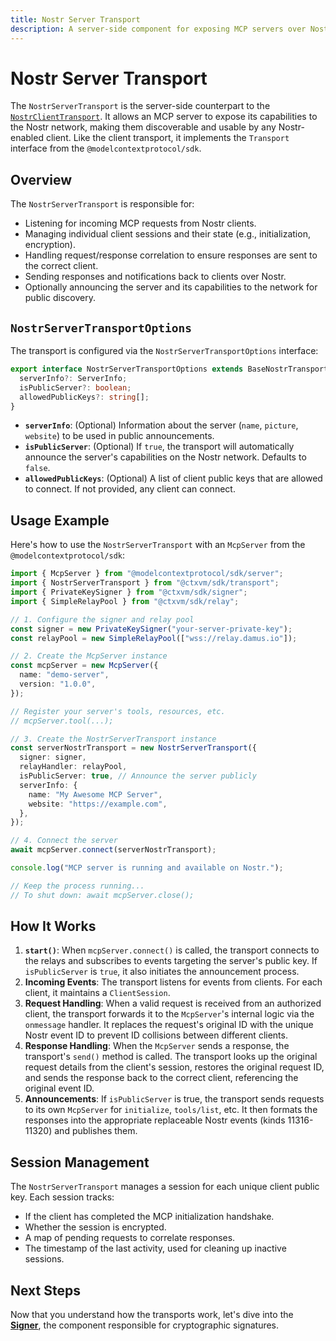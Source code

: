```yaml
---
title: Nostr Server Transport
description: A server-side component for exposing MCP servers over Nostr.
---
```


# Nostr Server Transport

The `NostrServerTransport` is the server-side counterpart to the [`NostrClientTransport`](/contextvm-docs/transports/nostr-client-transport). It allows an MCP server to expose its capabilities to the Nostr network, making them discoverable and usable by any Nostr-enabled client. Like the client transport, it implements the `Transport` interface from the `@modelcontextprotocol/sdk`.

## Overview

The `NostrServerTransport` is responsible for:

- Listening for incoming MCP requests from Nostr clients.
- Managing individual client sessions and their state (e.g., initialization, encryption).
- Handling request/response correlation to ensure responses are sent to the correct client.
- Sending responses and notifications back to clients over Nostr.
- Optionally announcing the server and its capabilities to the network for public discovery.

## `NostrServerTransportOptions`

The transport is configured via the `NostrServerTransportOptions` interface:

```typescript
export interface NostrServerTransportOptions extends BaseNostrTransportOptions {
  serverInfo?: ServerInfo;
  isPublicServer?: boolean;
  allowedPublicKeys?: string[];
}
```

- **`serverInfo`**: (Optional) Information about the server (`name`, `picture`, `website`) to be used in public announcements.
- **`isPublicServer`**: (Optional) If `true`, the transport will automatically announce the server's capabilities on the Nostr network. Defaults to `false`.
- **`allowedPublicKeys`**: (Optional) A list of client public keys that are allowed to connect. If not provided, any client can connect.

## Usage Example

Here's how to use the `NostrServerTransport` with an `McpServer` from the `@modelcontextprotocol/sdk`:

```typescript
import { McpServer } from "@modelcontextprotocol/sdk/server";
import { NostrServerTransport } from "@ctxvm/sdk/transport";
import { PrivateKeySigner } from "@ctxvm/sdk/signer";
import { SimpleRelayPool } from "@ctxvm/sdk/relay";

// 1. Configure the signer and relay pool
const signer = new PrivateKeySigner("your-server-private-key");
const relayPool = new SimpleRelayPool(["wss://relay.damus.io"]);

// 2. Create the McpServer instance
const mcpServer = new McpServer({
  name: "demo-server",
  version: "1.0.0",
});

// Register your server's tools, resources, etc.
// mcpServer.tool(...);

// 3. Create the NostrServerTransport instance
const serverNostrTransport = new NostrServerTransport({
  signer: signer,
  relayHandler: relayPool,
  isPublicServer: true, // Announce the server publicly
  serverInfo: {
    name: "My Awesome MCP Server",
    website: "https://example.com",
  },
});

// 4. Connect the server
await mcpServer.connect(serverNostrTransport);

console.log("MCP server is running and available on Nostr.");

// Keep the process running...
// To shut down: await mcpServer.close();
```

## How It Works

1.  **`start()`**: When `mcpServer.connect()` is called, the transport connects to the relays and subscribes to events targeting the server's public key. If `isPublicServer` is `true`, it also initiates the announcement process.
2.  **Incoming Events**: The transport listens for events from clients. For each client, it maintains a `ClientSession`.
3.  **Request Handling**: When a valid request is received from an authorized client, the transport forwards it to the `McpServer`'s internal logic via the `onmessage` handler. It replaces the request's original ID with the unique Nostr event ID to prevent ID collisions between different clients.
4.  **Response Handling**: When the `McpServer` sends a response, the transport's `send()` method is called. The transport looks up the original request details from the client's session, restores the original request ID, and sends the response back to the correct client, referencing the original event ID.
5.  **Announcements**: If `isPublicServer` is true, the transport sends requests to its own `McpServer` for `initialize`, `tools/list`, etc. It then formats the responses into the appropriate replaceable Nostr events (kinds 11316-11320) and publishes them.

## Session Management

The `NostrServerTransport` manages a session for each unique client public key. Each session tracks:

- If the client has completed the MCP initialization handshake.
- Whether the session is encrypted.
- A map of pending requests to correlate responses.
- The timestamp of the last activity, used for cleaning up inactive sessions.

## Next Steps

Now that you understand how the transports work, let's dive into the **[Signer](/contextvm-docs/signer/nostr-signer-interface)**, the component responsible for cryptographic signatures.
